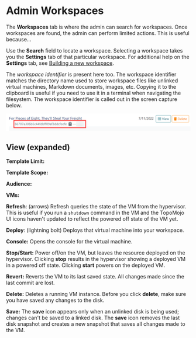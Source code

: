 # Admin Workspaces

The **Workspaces** tab is where the admin can search for workspaces. Once workspaces are found, the admin can perform limited actions. This is useful because...

Use the **Search** field to locate a workspace. Selecting a workspace takes you the **Settings** tab of that particular workspace. For additional help on the **Settings** tab, see [Building a new workspace](/tm-building-a-workspace.md).

The *workspace identifier* is present here too. The workspace identifier matches the directory name used to store workspace files like unlinked virtual machines, Markdown documents, images, etc. Copying it to the clipboard is useful if you need to use it in a terminal when navigating the filesystem. The workspace identifier is called out in the screen capture below.

![tm-wksp-iden](img/wksp-iden.png)

## View (expanded)

**Template Limit:**

**Template Scope:**

**Audience:**

**VMs:**

<!--what are we doing here that is different from "building a workspace"?-->

**Refresh**: (arrows) Refresh queries the state of the VM from the hypervisor. This is useful if you run a `shutdown` command in the VM and the TopoMojo UI icons haven't updated to reflect the powered off state of the VM yet. 

**Deploy**: (lightning bolt) Deploys that virtual machine into your workspace.

**Console:** Opens the console for the virtual machine.

**Stop/Start:** Power off/on the VM, but leaves the resource deployed on the hypervisor. Clicking **stop** results in the hypervisor showing a deployed VM in a powered off state.  Clicking **start** powers on the deployed VM.

**Revert:** Reverts the VM to its last saved state. All changes made since the last commit are lost.

**Delete:** Deletes a running VM instance. Before you click **delete**, make sure you have saved any changes to the disk.

**Save:** The **save** icon appears only when an unlinked disk is being used; changes can't be saved to a linked disk. The **save** icon removes the last disk snapshot and creates a new snapshot that saves all changes made to the VM.